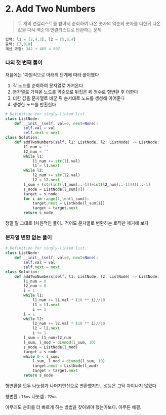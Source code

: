 # 2. Add Two Numbers

> 두 개의 연결리스트를 받아서 순회하여 나온 숫자의 역순의 숫자를 더한뒤 나온 값을 다시 역순의 연결리스트로 반환하는 문제

```python
입력: l1 = [2,4,3], l2 = [5,6,4]
출력: [7,0,8]
계산 과정: 342 + 465 = 807
```

### 나의 첫 번째 풀이

처음에는 1차원적으로 아래의 단계에 따라 풀이했다

1. 각 노드를 순회하여 문자열로 가져온다
2. 문자열로 가져온 노드를 역순으로 뒤집은 뒤 정수로 형변환 후 더한다
3. 더한 값을 문자열로 바꾼 뒤 순서대로 노드를 생성해 이어준다
4. 생성한 노드를 반환한다

```python
# Definition for singly-linked list.
class ListNode:
    def __init__(self, val=0, next=None):
        self.val = val
        self.next = next
class Solution:
    def addTwoNumbers(self, l1: ListNode, l2: ListNode) -> ListNode:
        l1_num = ''
        l2_num = ''
        while l1:
            l1_num += str(l1.val)
            l1 = l1.next
        while l2:
            l2_num += str(l2.val)
            l2 = l2.next
        l_sum = (str(int(l1_num[::-1])+int(l2_num[::-1])))[::-1]
        s_node = ListNode(l_sum[0])
        target = s_node
        for i in range(1,len(l_sum)):
            target.next = ListNode(l_sum[i])
            target = target.next
        return s_node
```

정말 말 그대로 1차원적인 풀이.. 적어도 문자열로 변환하는 로직만 제거해 보자

### 문자열 변환 없는 풀이

```python
# Definition for singly-linked list.
class ListNode:
    def __init__(self, val=0, next=None):
        self.val = val
        self.next = next
class Solution:
    def addTwoNumbers(self, l1: ListNode, l2: ListNode) -> ListNode:
        l1_num = 0
        l2_num = 0
        i = 1
        while l1:
            l1_num += l1.val * (10 ** i)//10
            l1 = l1.next
            i += 1
        i = 1
        while l2:
            l2_num += l2.val * (10 ** i)//10
            l2 = l2.next
            i += 1
        l_sum = l1_num+l2_num
        l_sum, l_mod = divmod(l_sum, 10)
        s_node = ListNode(l_mod)
        target = s_node
        while 0 < l_sum:
            l_sum, l_mod = divmod(l_sum, 10)
            target.next = ListNode(l_mod)
            target = target.next
        return s_node
```

형변환을 모두 나눗셈과 나머지연산으로 변환했지만.. 성능은 그닥 차이나지 않았다

형변환 : `76ms` 나눗셈 : `72ms`

아무래도 순회를 더 빠르게 하는 방법을 찾아봐야 했는가보다. 아무튼 해결.
